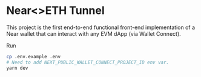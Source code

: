 
# Near<>ETH Tunnel

This project is the first end-to-end functional front-end implementation of a Near wallet that can interact with any EVM dApp (via Wallet Connect).

Run 
```sh
cp .env.example .env
# Need to add NEXT_PUBLIC_WALLET_CONNECT_PROJECT_ID env var.
yarn dev 
```
